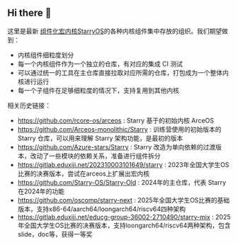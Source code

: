 ## Hi there 👋

<!--

**Here are some ideas to get you started:**

🙋‍♀️ A short introduction - what is your organization all about?
🌈 Contribution guidelines - how can the community get involved?
👩‍💻 Useful resources - where can the community find your docs? Is there anything else the community should know?
🍿 Fun facts - what does your team eat for breakfast?
🧙 Remember, you can do mighty things with the power of [Markdown](https://docs.github.com/github/writing-on-github/getting-started-with-writing-and-formatting-on-github/basic-writing-and-formatting-syntax)
-->
这里是最新 [组件化宏内核StarryOS](https://github.com/Starry-OS/StarryOS/)的各种内核组件集中存放的组织。我们期望做到：

- 内核组件细粒度划分
- 每一个内核组件作为一个独立的仓库，有对应的集成 CI 测试
- 可以通过统一的工具在主仓库直接拉取对应所需的仓库，打包成为一个整体内核进行运行
- 每一个子组件在足够细粒度的情况下，支持复用到其他内核


相关历史链接：
- https://github.com/rcore-os/arceos : Starry 基于的初始内核 ArceOS
- https://github.com/Arceos-monolithic/Starry : 训练营使用的初始版本的 Starry 仓库，可以用来理解 Starry 架构功能，是最初的版本
- https://github.com/Azure-stars/Starry : Starry 改造为单向依赖的过渡版本，改动了一些模块的依赖关系，准备进行组件拆分
- https://gitlab.eduxiji.net/202310003101649/starry : 2023年全国大学生OS比赛的决赛版本，尝试在arceos上扩展出宏内核 
- https://github.com/Starry-OS/Starry-Old : 2024年的主仓库，代表 Starry 在2024年的功能
- https://github.com/oscomp/starry-next : 2025年全国大学生OS比赛的基础版本，支持x86-64/aarch64/loongarch64/riscv64四种架构
- https://gitlab.eduxiji.net/educg-group-36002-2710490/starry-mix : 2025年全国大学生OS比赛的决赛版本，支持loongarch64/riscv64两种架构，包含slide，doc等，获得一等奖
